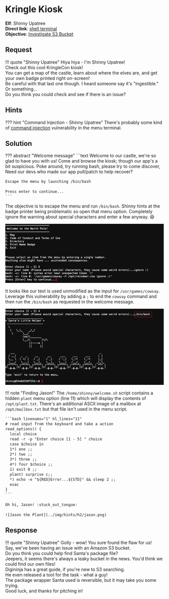 # Kringle Kiosk

**Elf**: Shinny Upatree<br/>
**Direct link**: [shell terminal](https://docker2020.kringlecon.com/?challenge=shell&id=4f2daf97-8808-4e06-a007-54e0c2463bed)<br/>
**Objective**: [Investigate S3 Bucket](../objectives/o2.md)



## Request

!!! quote "Shinny Upatree"
    Hiya hiya - I'm Shinny Upatree!<br/>
    Check out this cool KringleCon kiosk!<br/>
    You can get a map of the castle, learn about where the elves are, and get your own badge printed right on-screen!<br/>
    Be careful with that last one though. I heard someone say it's "ingestible." Or something...<br/>
    Do you think you could check and see if there is an issue?


## Hints

??? hint "Command Injection - Shinny Upatree"
    There's probably some kind of [command injection](https://owasp.org/www-community/attacks/Command_Injection) vulnerability in the menu terminal.


## Solution

??? abstract "Welcome message"
    ```text
    Welcome to our castle, we're so glad to have you with us!
    Come and browse the kiosk; though our app's a bit suspicious.
    Poke around, try running bash, please try to come discover,
    Need our devs who made our app pull/patch to help recover?

    Escape the menu by launching /bin/bash

    Press enter to continue...
    ```

The objective is to escape the menu and run `/bin/bash`. Shinny hints at the badge printer being problematic so open that menu option. Completely ignore the warning about special characters and enter a few anyway. :smile:

![Ignore warning](../img/hints/h2/ignore_warning.png)

It looks like our text is used unmodified as the input for `/usr/games/cowsay`. Leverage this vulnerability by adding a `;` to end the `cowsay` command and then run the `/bin/bash` as requested in the welcome message.

![Solution](../img/hints/h2/solution.png)

!!! note "Finding Jason!"
    The `/home/shinny/welcome.sh` script contains a hidden `plant` menu option (line 11) which will display the contents of `/opt/plant.txt`. There's an additional ASCII image of a mailbox at `/opt/mailbox.txt` but that file isn't used in the menu script.

    ```bash linenums="1" hl_lines="11"
    # read input from the keyboard and take a action
    read_options() {
      local choice
      read -r -p "Enter choice [1 - 5] " choice
      case $choice in
      1*) one ;;
      2*) two ;;
      3*) three ;;
      4*) four $choice ;;
      1) exit 0 ;;
      plant) surprise c;;
      *) echo -e "${RED}Error...${STD}" && sleep 2 ;;
      esac
    }
    ```

    Oh hi, Jason! :stuck_out_tongue:

    ![Jason the Plant](../img/hints/h2/jason.png)


## Response

!!! quote "Shinny Upatree"
    Golly - wow! You sure found the flaw for us!<br/>
    Say, we've been having an issue with an Amazon S3 bucket.<br/>
    Do you think you could help find Santa's package file?<br/>
    Jeepers, it seems there's always a leaky bucket in the news. You'd think we could find our own files!<br/>
    Digininja has a great guide, if you're new to S3 searching.<br/>
    He even released a tool for the task - what a guy!<br/>
    The package wrapper Santa used is reversible, but it may take you some trying.<br/>
    Good luck, and thanks for pitching in!
